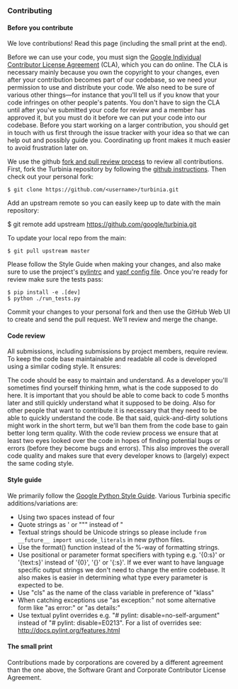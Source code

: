 ### Contributing

#### Before you contribute

We love contributions! Read this page (including the small print at the end).

Before we can use your code, you must sign the
[Google Individual Contributor License Agreement](https://developers.google.com/open-source/cla/individual?csw=1)
(CLA), which you can do online. The CLA is necessary mainly because you own the
copyright to your changes, even after your contribution becomes part of our
codebase, so we need your permission to use and distribute your code. We also
need to be sure of various other things—for instance that you'll tell us if you
know that your code infringes on other people's patents. You don't have to sign
the CLA until after you've submitted your code for review and a member has
approved it, but you must do it before we can put your code into our codebase.
Before you start working on a larger contribution, you should get in touch with
us first through the issue tracker with your idea so that we can help out and
possibly guide you. Coordinating up front makes it much easier to avoid
frustration later on.

We use the github
[fork and pull review process](https://help.github.com/articles/using-pull-requests)
to review all contributions. First, fork the Turbinia repository by following
the [github instructions](https://help.github.com/articles/fork-a-repo). Then
check out your personal fork:

    $ git clone https://github.com/<username>/turbinia.git

Add an upstream remote so you can easily keep up to date with the main
repository:

$ git remote add upstream https://github.com/google/turbinia.git

To update your local repo from the main:

    $ git pull upstream master

Please follow the Style Guide when making your changes, and also make sure to
use the project's
[pylintrc](https://github.com/google/turbinia/blob/master/turbinia/config/pylintrc)
and
[yapf config file](https://github.com/google/turbinia/blob/master/turbinia/config/style.yapf).
Once you're ready for review make sure the tests pass:

    $ pip install -e .[dev]
    $ python ./run_tests.py

Commit your changes to your personal fork and then use the GitHub Web UI to
create and send the pull request. We'll review and merge the change.

#### Code review

All submissions, including submissions by project members, require review. To
keep the code base maintainable and readable all code is developed using a
similar coding style. It ensures:

The code should be easy to maintain and understand. As a developer you'll
sometimes find yourself thinking hmm, what is the code supposed to do here. It
is important that you should be able to come back to code 5 months later and
still quickly understand what it supposed to be doing. Also for other people
that want to contribute it is necessary that they need to be able to quickly
understand the code. Be that said, quick-and-dirty solutions might work in the
short term, but we'll ban them from the code base to gain better long term
quality. With the code review process we ensure that at least two eyes looked
over the code in hopes of finding potential bugs or errors (before they become
bugs and errors). This also improves the overall code quality and makes sure
that every developer knows to (largely) expect the same coding style.

#### Style guide

We primarily follow the
[Google Python Style Guide](https://google-styleguide.googlecode.com/svn/trunk/pyguide.html).
Various Turbinia specific additions/variations are:

*   Using two spaces instead of four
*   Quote strings as ' or """ instead of "
*   Textual strings should be Unicode strings so please include `from __future__
    import unicode_literals` in new python files.
*   Use the format() function instead of the %-way of formatting strings.
*   Use positional or parameter format specifiers with typing e.g. '{0:s}' or
    '{text:s}' instead of '{0}', '{}' or '{:s}'. If we ever want to have
    language specific output strings we don't need to change the entire
    codebase. It also makes is easier in determining what type every parameter
    is expected to be.
*   Use "cls" as the name of the class variable in preference of "klass"
*   When catching exceptions use "as exception:" not some alternative form like
    "as error:" or "as details:"
*   Use textual pylint overrides e.g. "# pylint: disable=no-self-argument"
    instead of "# pylint: disable=E0213". For a list of overrides see:
    http://docs.pylint.org/features.html

#### The small print

Contributions made by corporations are covered by a different agreement than the
one above, the Software Grant and Corporate Contributor License Agreement.
